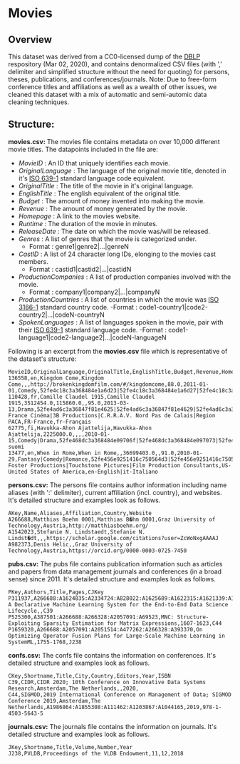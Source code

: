 # Movies

## Overview 
This dataset was derived from a CC0-licensed dump of the [DBLP](https://dblp.uni-trier.de/) respository (Mar 02, 2020), and contains denormalized CSV files (with ',' delimiter and simplified structure without the need for quoting) for persons, theses, publications, and conferences/journals. Note: Due to free-form conference titles and affiliations as well as a wealth of other issues, we cleaned this dataset with a mix of automatic and semi-automic data cleaning techniques.

## Structure: 

**movies.csv:** The movies file contains metadata on over 10,000 different movie titles. The datapoints included in the file are:
- *MovieID* : An ID that uniquely identifies each movie.
- *OriginalLanguage* : The language of the original movie title, denoted in it's [ISO 639-1](https://en.wikipedia.org/wiki/List_of_ISO_639-1_codes) standard language code equivalent.
- *OriginalTitle* : The title of the movie in it's original language.
- *EnglishTitle* : The english equivalent of the original title.
- *Budget* : The amount of money invented into making the movie.
- *Revenue* : The amount of money generated by the movie.
- *Homepage* : A link to the movies website.
- *Runtime* : The duration of the movie in minutes.
- *ReleaseDate* : The date on which the movie was/will be released.
- *Genres* : A list of genres that the movie is categorized under.
  - Format : genre1|genre2|...|genreN
- *CastID* : A list of 24 character long IDs, elonging to the movies cast members.
  - Format : castid1|castid2|...|castidN
- *ProductionCompanies* : A list of production companies involved with the movie.
  - Format : company1|company2|...|companyN
- *ProductionCountries* : A list of countries in which the movie was  [ISO 3166-1](https://en.wikipedia.org/wiki/List_of_ISO_3166_country_codes) standard country code.
  -Format : code1-country1|code2-country2|...|codeN-countryN
- *SpokenLanguages* : A list of languages spoken in the movie, pair with their [ISO 639-1](https://en.wikipedia.org/wiki/List_of_ISO_639-1_codes) standard language code.
  -Format : code1-language1|code2-language2|...|codeN-languageN

<!-- | Datapoint           | Description                                                                                                | Example |
| ------------------- | ---------------------------------------------------------------------------------------------------------- |---------|
| MovieID             | An ID that uniquely identifies each movie.                                                                 |
| OriginalLanguage    | The language of the original movie title, denoted in it's [ISO 639-1](https://en.wikipedia.org/wiki/List_of_ISO_639-1_codes) standard language code equivalent.                                                                                                                        |
| OriginalTitle       | The title of the movie in it's original language.                                                          |
| EnglishTitle        | The english equivalent of the original title.                                                              |
| Budget              | The amount of money invented into making the movie.                                                        |
| Revenue             | The amount of money generated by the movie.                                                                |
| Homepage            | A link to the movies website.                                                                              |
| Runtime             | The duration of the movie in minutes.                                                                      |
| ReleaseDate         | The date on which the movie was/will be released.                                                          |
| Genres              | A list of genres that the movie is categorized under, seperated by a vertical bar '&#124;'.                |
| CastID              | A list of 24 character long IDs, elonging to the movies cast members, seperated by a vertical bar '&#124;'.|
| ProductionCompanies |  A list of production companies involved with the movie, seperated by a vertical bar '&#124;'.             |
| ProductionCountries | A list of countries in which the movie was filmed, paired with their [ISO 3166-1](https://en.wikipedia.org/wiki/List_of_ISO_3166_country_codes) standard country code. Format: **code1-country1|code2-country2|...|codeN-countryN**                                                                 |
| SpokenLanguages     | A list of languages spoken in the movie, pair with their [ISO 639-1](https://en.wikipedia.org/wiki/List_of_ISO_639-1_codes) standard language code. Format: **code1-language1|code2-language2|...|codeN-languageN**                                                                            | -->

Following is an excerpt from the **movies.csv** file which is representative of the dataset's structure:
```
MovieID,OriginalLanguage,OriginalTitle,EnglishTitle,Budget,Revenue,Homepage,Runtime,ReleaseDate,Genres,CastID,ProductionCompanies,ProductionCountries,SpokenLanguages
136558,en,Kingdom Come,Kingdom Come,,,http://brokenkingdomfilm.com/#/kingdomcome,88.0,2011-01-01,Comedy,52fe4c18c3a368484e1a6d23|52fe4c18c3a368484e1a6d27|52fe4c18c3a368484e1a6d2b|52fe4c18c3a368484e1a6d2f|52fe4c18c3a368484e1a6d33|52fe4c18c3a368484e1a6d37|52fe4c18c3a368484e1a6d3b|52fe4c18c3a368484e1a6d3f|52fe4c18c3a368484e1a6d43|52fe4c18c3a368484e1a6d47|52fe4c18c3a368484e1a6d4b|52fe4c18c3a368484e1a6d4f|52fe4c18c3a368484e1a6d53|52fe4c18c3a368484e1a6d57|52fe4c18c3a368484e1a6d5b|52fe4c18c3a368484e1a6d5f|52fe4c18c3a368484e1a6d63|52fe4c18c3a368484e1a6d6b|52fe4c18c3a368484e1a6d93|59e392eb9251410b670000b6,,,
110428,fr,Camille Claudel 1915,Camille Claudel 1915,3512454.0,115860.0,,95.0,2013-03-13,Drama,52fe4ad6c3a36847f81e4625|52fe4ad6c3a36847f81e4629|52fe4ad6c3a36847f81e4635|52fe4ad6c3a36847f81e4639|52fe4ad6c3a36847f81e462d|52fe4ad6c3a36847f81e4631|577ed7b0c3a368694a00321f|577ed7bf9251416976004503|577ed7cbc3a36868fd003082|577ed7d59251416c8100153b|577ed7e392514132970058ce|577ed7ec9251416bee001563|577ed7f79251416b9b001636|577ed7ffc3a3686a09003332,Canal+|Arte France Cinéma|3B Productions|C.R.R.A.V. Nord Pas de Calais|Region PACA,FR-France,fr-Français
62775,fi,Havukka-Ahon Ajattelija,Havukka-Ahon Ajattelija,2225000.0,,,,2010-01-15,Comedy|Drama,52fe468dc3a368484e09706f|52fe468dc3a368484e097073|52fe468dc3a368484e097077,,,fi-suomi
13477,en,When in Rome,When in Rome,,36699403.0,,91.0,2010-01-29,Fantasy|Comedy|Romance,52fe456e9251416c750564d3|52fe456e9251416c750564d7|52fe456e9251416c75056523|52fe456f9251416c75056527|52fe456f9251416c7505652b|52fe456f9251416c7505652f|52fe456f9251416c75056533|52fe456f9251416c75056537|52fe456f9251416c7505653b|52fe456f9251416c7505653f|52fe456f9251416c75056543|52fe456f9251416c75056547|52fe456f9251416c7505654b|52fe456f9251416c7505654f|56abc21d9251417e2200353e|56abc2889251417e1a00325b|56abc4f4c3a3681c3f003b4f|56abc52a9251417e140036fa|56ec8cbd92514143fc0038fa,Krasnoff Foster Productions|Touchstone Pictures|Film Production Consultants,US-United States of America,en-English|it-Italiano
```

**persons.csv:** The persons file contains author information including name aliases (with ':' delimiter), current affiliation (incl. country), and websites. It's detailed structure and examples look as follows.
```
AKey,Name,Aliases,Affiliation,Country,Website
A266688,Matthias Boehm 0001,Matthias B�hm 0001,Graz University of Technology,Austria,http://matthiasboehm.org/
A1542023,Stefanie N. Lindstaedt,Stefanie N. Lindst�dt,,,https://scholar.google.com/citations?user=ZcWoNxgAAAAJ
A982373,Denis Helic,,Graz University of Technology,Austria,https://orcid.org/0000-0003-0725-7450
```



**pubs.csv:** The pubs file contains publication information such as articles and papers from data management journals and conferences (in a broad sense) since 2011. It's detailed structure and examples look as follows.
```
PKey,Authors,Title,Pages,CJKey
P311937,A266688:A1624835:A2334724:A828022:A1625689:A1622315:A1621339:A1542023:A728601:A1630329:A2057091:A577685:A2328996,SystemDS: A Declarative Machine Learning System for the End-to-End Data Science Lifecycle,,C39
P525300,A387501:A266688:A266328:A2057091:A69523,MNC: Structure-Exploiting Sparsity Estimation for Matrix Expressions,1607-1623,C44
P1659320,A266688:A2057091:A2051514:A477262:A266328:A393370,On Optimizing Operator Fusion Plans for Large-Scale Machine Learning in SystemML,1755-1768,J238
```

**confs.csv:** The confs file contains the information on conferences. It's detailed structure and examples look as follows.
```
CKey,Shortname,Title,City,Country,Editors,Year,ISBN
C39,CIDR,CIDR 2020; 10th Conference on Innovative Data Systems Research,Amsterdam,The Netherlands,,2020,
C44,SIGMOD,2019 International Conference on Management of Data; SIGMOD Conference 2019,Amsterdam,The Netherlands,A1986864:A1855308:A111462:A1203867:A1044165,2019,978-1-4503-5643-5
```

**journals.csv:** The journals file contains the information on journals. It's detailed structure and examples look as follows.
```
JKey,Shortname,Title,Volume,Number,Year
J238,PVLDB,Proceedings of the VLDB Endowment,11,12,2018
```

